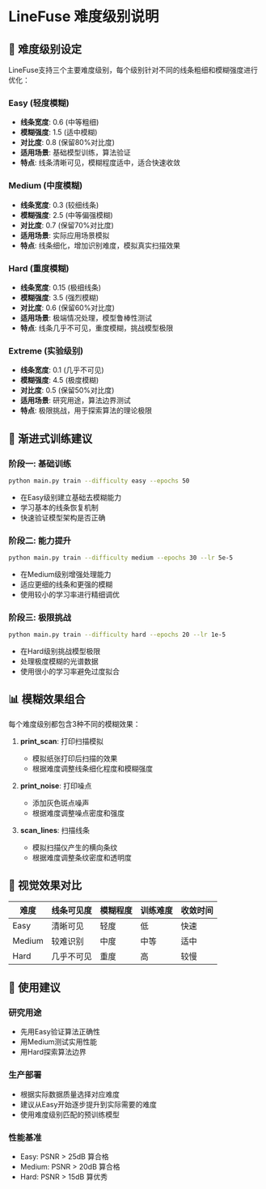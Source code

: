 # LineFuse 难度级别说明

## 🎯 难度级别设定

LineFuse支持三个主要难度级别，每个级别针对不同的线条粗细和模糊强度进行优化：

### Easy (轻度模糊)
- **线条宽度**: 0.6 (中等粗细)
- **模糊强度**: 1.5 (适中模糊)
- **对比度**: 0.8 (保留80%对比度)
- **适用场景**: 基础模型训练，算法验证
- **特点**: 线条清晰可见，模糊程度适中，适合快速收敛

### Medium (中度模糊)
- **线条宽度**: 0.3 (较细线条)
- **模糊强度**: 2.5 (中等偏强模糊)
- **对比度**: 0.7 (保留70%对比度)
- **适用场景**: 实际应用场景模拟
- **特点**: 线条细化，增加识别难度，模拟真实扫描效果

### Hard (重度模糊)
- **线条宽度**: 0.15 (极细线条)
- **模糊强度**: 3.5 (强烈模糊)
- **对比度**: 0.6 (保留60%对比度)
- **适用场景**: 极端情况处理，模型鲁棒性测试
- **特点**: 线条几乎不可见，重度模糊，挑战模型极限

### Extreme (实验级别)
- **线条宽度**: 0.1 (几乎不可见)
- **模糊强度**: 4.5 (极度模糊)
- **对比度**: 0.5 (保留50%对比度)
- **适用场景**: 研究用途，算法边界测试
- **特点**: 极限挑战，用于探索算法的理论极限

## 🔄 渐进式训练建议

### 阶段一: 基础训练
```bash
python main.py train --difficulty easy --epochs 50
```
- 在Easy级别建立基础去模糊能力
- 学习基本的线条恢复机制
- 快速验证模型架构是否正确

### 阶段二: 能力提升
```bash
python main.py train --difficulty medium --epochs 30 --lr 5e-5
```
- 在Medium级别增强处理能力
- 适应更细的线条和更强的模糊
- 使用较小的学习率进行精细调优

### 阶段三: 极限挑战
```bash
python main.py train --difficulty hard --epochs 20 --lr 1e-5
```
- 在Hard级别挑战模型极限
- 处理极度模糊的光谱数据
- 使用很小的学习率避免过度拟合

## 📊 模糊效果组合

每个难度级别都包含3种不同的模糊效果：

1. **print_scan**: 打印扫描模拟
   - 模拟纸张打印后扫描的效果
   - 根据难度调整线条细化程度和模糊强度

2. **print_noise**: 打印噪点
   - 添加灰色斑点噪声
   - 根据难度调整噪点密度和强度

3. **scan_lines**: 扫描线条
   - 模拟扫描仪产生的横向条纹
   - 根据难度调整条纹密度和透明度

## 🎨 视觉效果对比

| 难度 | 线条可见度 | 模糊程度 | 训练难度 | 收敛时间 |
|------|-----------|----------|----------|----------|
| Easy | 清晰可见 | 轻度 | 低 | 快速 |
| Medium | 较难识别 | 中度 | 中等 | 适中 |
| Hard | 几乎不可见 | 重度 | 高 | 较慢 |

## 🚀 使用建议

### 研究用途
- 先用Easy验证算法正确性
- 用Medium测试实用性能
- 用Hard探索算法边界

### 生产部署
- 根据实际数据质量选择对应难度
- 建议从Easy开始逐步提升到实际需要的难度
- 使用难度级别匹配的预训练模型

### 性能基准
- Easy: PSNR > 25dB 算合格
- Medium: PSNR > 20dB 算合格
- Hard: PSNR > 15dB 算优秀